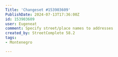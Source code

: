 ```yaml
---
Title: 'Changeset #153903609'
PublishDate: 2024-07-13T17:36:00Z
id: 153903609
user: Eugeneat
comment: Specify street/place names to addresses
created_by: StreetComplete 58.2
tags:
- Montenegro

---
```

